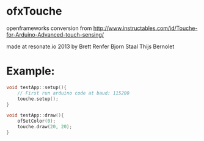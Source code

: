 ofxTouche
=========

openframeworks conversion from
http://www.instructables.com/id/Touche-for-Arduino-Advanced-touch-sensing/
 
made at resonate.io 2013
by Brett Renfer
   Bjorn Staal
   Thijs Bernolet


Example:
=======
```c
void testApp::setup(){
    // First run arduino code at baud: 115200
    touche.setup();
}

void testApp::draw(){
    ofSetColor(0);
    touche.draw(20, 20);
}
```
